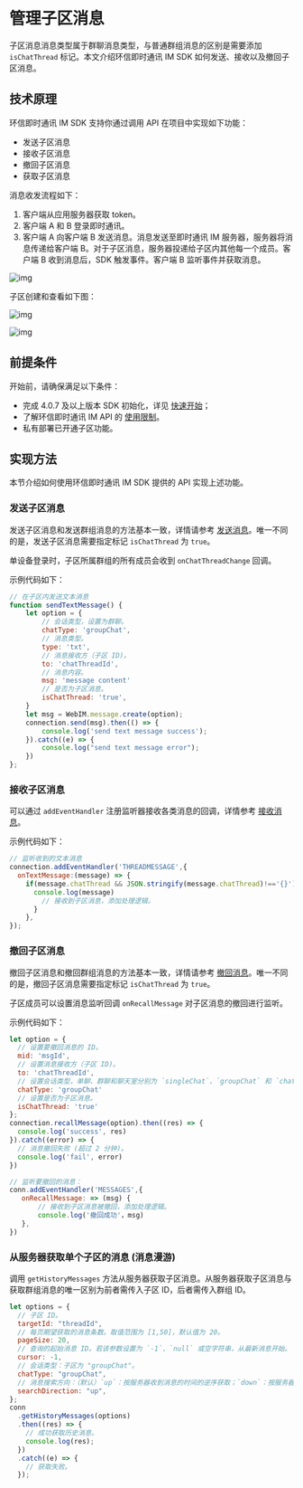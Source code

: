 # 管理子区消息

<Toc />

子区消息消息类型属于群聊消息类型，与普通群组消息的区别是需要添加 `isChatThread` 标记。本文介绍环信即时通讯 IM SDK 如何发送、接收以及撤回子区消息。

## 技术原理

环信即时通讯 IM SDK 支持你通过调用 API 在项目中实现如下功能：

- 发送子区消息
- 接收子区消息
- 撤回子区消息
- 获取子区消息

消息收发流程如下：

1. 客户端从应用服务器获取 token。
2. 客户端 A 和 B 登录即时通讯。
3. 客户端 A 向客户端 B 发送消息。消息发送至即时通讯 IM 服务器，服务器将消息传递给客户端 B。对于子区消息，服务器投递给子区内其他每一个成员。客户端 B 收到消息后，SDK 触发事件。客户端 B 监听事件并获取消息。

![img](@static/images/android/sendandreceivemsg.png)

子区创建和查看如下图：

![img](@static/images/web/web_group_chat_chreat_new_thread_step_01.png)

![img](@static/images/web/web_group_chat_new_thread_created.png)

## 前提条件

开始前，请确保满足以下条件：

- 完成 4.0.7 及以上版本 SDK 初始化，详见 [快速开始](quickstart.html)；
- 了解环信即时通讯 IM API 的 [使用限制](/document/v1/privatization/uc_limitation.html)。
- 私有部署已开通子区功能。

## 实现方法

本节介绍如何使用环信即时通讯 IM SDK 提供的 API 实现上述功能。

### 发送子区消息

发送子区消息和发送群组消息的方法基本一致，详情请参考 [发送消息](message_send_receive.html)。唯一不同的是，发送子区消息需要指定标记 `isChatThread` 为 `true`。

单设备登录时，子区所属群组的所有成员会收到 `onChatThreadChange` 回调。

示例代码如下：

```javascript
// 在子区内发送文本消息
function sendTextMessage() {
    let option = {
        // 会话类型，设置为群聊。
        chatType: 'groupChat',  
        // 消息类型。
        type: 'txt',   
        // 消息接收方（子区 ID)。
        to: 'chatThreadId',     
        // 消息内容。
        msg: 'message content'  
        // 是否为子区消息。
        isChatThread: 'true',   
    }
    let msg = WebIM.message.create(option); 
    connection.send(msg).then(() => {
        console.log('send text message success');  
    }).catch((e) => {
        console.log("send text message error");  
    })
};
```

### 接收子区消息

可以通过 `addEventHandler` 注册监听器接收各类消息的回调，详情参考 [接收消息](message_send_receive.html#接收消息)。

示例代码如下：

```javascript
// 监听收到的文本消息
connection.addEventHandler('THREADMESSAGE',{
  onTextMessage:(message) => {
    if(message.chatThread && JSON.stringify(message.chatThread)!=='{}'){
      console.log(message)
        // 接收到子区消息，添加处理逻辑。
      }
    },
});
```

### 撤回子区消息

撤回子区消息和撤回群组消息的方法基本一致，详情请参考 [撤回消息](message_send_receive.html#撤回消息)。唯一不同的是，撤回子区消息需要指定标记 `isChatThread` 为 `true`。

子区成员可以设置消息监听回调 `onRecallMessage` 对子区消息的撤回进行监听。

示例代码如下：

```javascript
let option = {
  // 设置要撤回消息的 ID。
  mid: 'msgId',
  // 设置消息接收方（子区 ID)。
  to: 'chatThreadId',
  // 设置会话类型，单聊、群聊和聊天室分别为 `singleChat`、`groupChat` 和 `chatRoom`。
  chatType: 'groupChat'
  // 设置是否为子区消息。
  isChatThread: 'true'
};
connection.recallMessage(option).then((res) => {
  console.log('success', res)
}).catch((error) => {
  // 消息撤回失败 (超过 2 分钟)。
  console.log('fail', error)
})

// 监听要撤回的消息：
conn.addEventHandler('MESSAGES',{
   onRecallMessage: => (msg) {
       // 接收到子区消息被撤回，添加处理逻辑。
       console.log('撤回成功'，msg) 
   }, 
})
```

### 从服务器获取单个子区的消息 (消息漫游)

调用 `getHistoryMessages` 方法从服务器获取子区消息。从服务器获取子区消息与获取群组消息的唯一区别为前者需传入子区 ID，后者需传入群组 ID。

```javascript
let options = {
  // 子区 ID。
  targetId: "threadId",
  // 每页期望获取的消息条数。取值范围为 [1,50]，默认值为 20。
  pageSize: 20,
  // 查询的起始消息 ID。若该参数设置为 `-1`、`null` 或空字符串，从最新消息开始。
  cursor: -1,
  // 会话类型：子区为 "groupChat"。
  chatType: "groupChat",
  // 消息搜索方向：（默认）`up`：按服务器收到消息的时间的逆序获取；`down`：按服务器收到消息的时间的正序获取。
  searchDirection: "up",
};
conn
  .getHistoryMessages(options)
  .then((res) => {
    // 成功获取历史消息。
    console.log(res);
  })
  .catch((e) => {
    // 获取失败。
  });
```